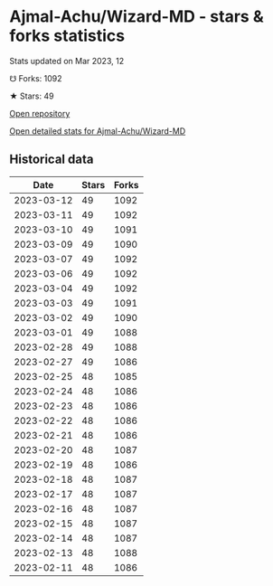 # Ajmal-Achu/Wizard-MD - stars & forks statistics

Stats updated on Mar 2023, 12

☋ Forks: 1092

★ Stars: 49

[Open repository](https://github.com/Ajmal-Achu/Wizard-MD)

[Open detailed stats for Ajmal-Achu/Wizard-MD](https://reviewgithub.com/rep/Ajmal-Achu/Wizard-MD)

## Historical data
| Date | Stars | Forks |
|------|-------|-------|
| 2023-03-12 | 49 | 1092 | 
| 2023-03-11 | 49 | 1092 | 
| 2023-03-10 | 49 | 1091 | 
| 2023-03-09 | 49 | 1090 | 
| 2023-03-07 | 49 | 1092 | 
| 2023-03-06 | 49 | 1092 | 
| 2023-03-04 | 49 | 1092 | 
| 2023-03-03 | 49 | 1091 | 
| 2023-03-02 | 49 | 1090 | 
| 2023-03-01 | 49 | 1088 | 
| 2023-02-28 | 49 | 1088 | 
| 2023-02-27 | 49 | 1086 | 
| 2023-02-25 | 48 | 1085 | 
| 2023-02-24 | 48 | 1086 | 
| 2023-02-23 | 48 | 1086 | 
| 2023-02-22 | 48 | 1086 | 
| 2023-02-21 | 48 | 1086 | 
| 2023-02-20 | 48 | 1087 | 
| 2023-02-19 | 48 | 1086 | 
| 2023-02-18 | 48 | 1087 | 
| 2023-02-17 | 48 | 1087 | 
| 2023-02-16 | 48 | 1087 | 
| 2023-02-15 | 48 | 1087 | 
| 2023-02-14 | 48 | 1087 | 
| 2023-02-13 | 48 | 1088 | 
| 2023-02-11 | 48 | 1086 | 

